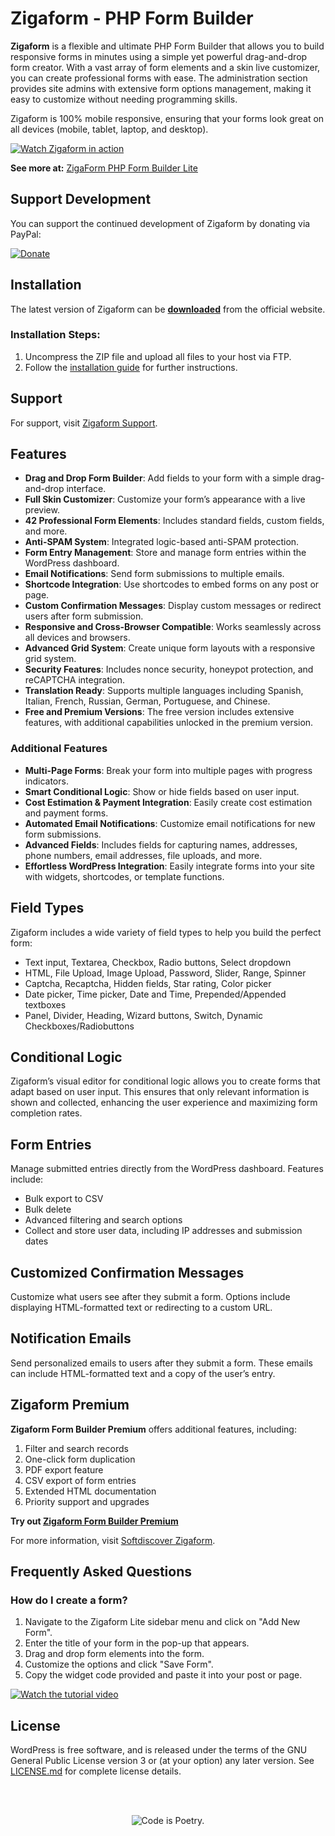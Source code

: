 # Zigaform - PHP Form Builder

**Zigaform** is a flexible and ultimate PHP Form Builder that allows you to build responsive forms in minutes using a simple yet powerful drag-and-drop form creator. With a vast array of form elements and a skin live customizer, you can create professional forms with ease. The administration section provides site admins with extensive form options management, making it easy to customize without needing programming skills.

Zigaform is 100% mobile responsive, ensuring that your forms look great on all devices (mobile, tablet, laptop, and desktop).

[![Watch Zigaform in action](https://img.youtube.com/vi/fdFtQtVi3Qs/0.jpg)](https://www.youtube.com/watch?v=fdFtQtVi3Qs&w=532&rel=0)

**See more at:** [ZigaForm PHP Form Builder Lite](https://softdiscover.github.io/ZigaForm-PHP-Form-Builder-Lite/)


## Support Development

You can support the continued development of Zigaform by donating via PayPal:

[![Donate](https://www.paypalobjects.com/en_US/i/btn/btn_donate_LG.gif)](https://www.paypal.com/donate/?hosted_button_id=KSJM2QUTEXM56)


## Installation

The latest version of Zigaform can be [**downloaded**](https://github.com/Softdiscover/ZigaForm-PHP-Form-Builder-Lite/zipball/master) from the official website.

### Installation Steps:
1. Uncompress the ZIP file and upload all files to your host via FTP.
2. Follow the [installation guide](https://php-form-builder.zigaform.com/docs/installation/via-wizard-installer/) for further instructions.

## Support

For support, visit [Zigaform Support](https://php-form-builder.zigaform.com/#contact).

## Features

- **Drag and Drop Form Builder**: Add fields to your form with a simple drag-and-drop interface.
- **Full Skin Customizer**: Customize your form’s appearance with a live preview.
- **42 Professional Form Elements**: Includes standard fields, custom fields, and more.
- **Anti-SPAM System**: Integrated logic-based anti-SPAM protection.
- **Form Entry Management**: Store and manage form entries within the WordPress dashboard.
- **Email Notifications**: Send form submissions to multiple emails.
- **Shortcode Integration**: Use shortcodes to embed forms on any post or page.
- **Custom Confirmation Messages**: Display custom messages or redirect users after form submission.
- **Responsive and Cross-Browser Compatible**: Works seamlessly across all devices and browsers.
- **Advanced Grid System**: Create unique form layouts with a responsive grid system.
- **Security Features**: Includes nonce security, honeypot protection, and reCAPTCHA integration.
- **Translation Ready**: Supports multiple languages including Spanish, Italian, French, Russian, German, Portuguese, and Chinese.
- **Free and Premium Versions**: The free version includes extensive features, with additional capabilities unlocked in the premium version.

### Additional Features

- **Multi-Page Forms**: Break your form into multiple pages with progress indicators.
- **Smart Conditional Logic**: Show or hide fields based on user input.
- **Cost Estimation & Payment Integration**: Easily create cost estimation and payment forms.
- **Automated Email Notifications**: Customize email notifications for new form submissions.
- **Advanced Fields**: Includes fields for capturing names, addresses, phone numbers, email addresses, file uploads, and more.
- **Effortless WordPress Integration**: Easily integrate forms into your site with widgets, shortcodes, or template functions.

## Field Types

Zigaform includes a wide variety of field types to help you build the perfect form:

- Text input, Textarea, Checkbox, Radio buttons, Select dropdown
- HTML, File Upload, Image Upload, Password, Slider, Range, Spinner
- Captcha, Recaptcha, Hidden fields, Star rating, Color picker
- Date picker, Time picker, Date and Time, Prepended/Appended textboxes
- Panel, Divider, Heading, Wizard buttons, Switch, Dynamic Checkboxes/Radiobuttons

## Conditional Logic

Zigaform’s visual editor for conditional logic allows you to create forms that adapt based on user input. This ensures that only relevant information is shown and collected, enhancing the user experience and maximizing form completion rates.

## Form Entries

Manage submitted entries directly from the WordPress dashboard. Features include:

- Bulk export to CSV
- Bulk delete
- Advanced filtering and search options
- Collect and store user data, including IP addresses and submission dates

## Customized Confirmation Messages

Customize what users see after they submit a form. Options include displaying HTML-formatted text or redirecting to a custom URL.

## Notification Emails

Send personalized emails to users after they submit a form. These emails can include HTML-formatted text and a copy of the user’s entry.

## Zigaform Premium

**Zigaform Form Builder Premium** offers additional features, including:

1. Filter and search records
2. One-click form duplication
3. PDF export feature
4. CSV export of form entries
5. Extended HTML documentation
6. Priority support and upgrades

**Try out [Zigaform Form Builder Premium](https://shop.softdiscover.com/downloads/zigaform-php-form-builder-contact-survey/?utm_source=github&utm_medium=referral)**

For more information, visit [Softdiscover Zigaform](https://softdiscover.com/zigaform).

## Frequently Asked Questions

### How do I create a form?

1. Navigate to the Zigaform Lite sidebar menu and click on "Add New Form".
2. Enter the title of your form in the pop-up that appears.
3. Drag and drop form elements into the form.
4. Customize the options and click "Save Form".
5. Copy the widget code provided and paste it into your post or page.

[![Watch the tutorial video](https://img.youtube.com/vi/hf7jq4Zo-gg/0.jpg)](https://www.youtube.com/watch?v=hf7jq4Zo-gg)


## License

WordPress is free software, and is released under the terms of the GNU General Public License version 3 or (at your option) any later version. See [LICENSE.md](LICENSE.md) for complete license details.

<br/><br/><p align="center"><img src="https://s.w.org/style/images/codeispoetry.png?1" alt="Code is Poetry." /></p>
